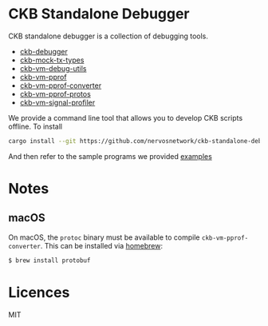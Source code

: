 # CKB Standalone Debugger

CKB standalone debugger is a collection of debugging tools.

- [ckb-debugger](./ckb-debugger)
- [ckb-mock-tx-types](./ckb-mock-tx-types)
- [ckb-vm-debug-utils](./ckb-vm-debug-utils)
- [ckb-vm-pprof](./ckb-vm-pprof)
- [ckb-vm-pprof-converter](./ckb-vm-pprof-converter)
- [ckb-vm-pprof-protos](./ckb-vm-pprof-protos)
- [ckb-vm-signal-profiler](./ckb-vm-signal-profiler)

We provide a command line tool that allows you to develop CKB scripts offline. To install

```sh
cargo install --git https://github.com/nervosnetwork/ckb-standalone-debugger ckb-debugger
```

And then refer to the sample programs we provided [examples](./ckb-debugger/examples/)

# Notes

## macOS

On macOS, the `protoc` binary must be available to compile `ckb-vm-pprof-converter`. This can be installed via [homebrew](https://brew.sh/):

```bash
$ brew install protobuf
```

# Licences

MIT
